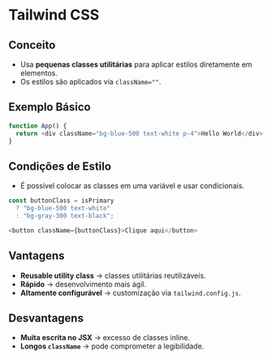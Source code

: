 # Tailwind CSS

## Conceito
- Usa **pequenas classes utilitárias** para aplicar estilos diretamente em elementos.
- Os estilos são aplicados via `className=""`.

## Exemplo Básico
```javascript
function App() {
  return <div className="bg-blue-500 text-white p-4">Hello World</div>;
}
```

## Condições de Estilo
- É possível colocar as classes em uma variável e usar condicionais.

```javascript
const buttonClass = isPrimary 
  ? "bg-blue-500 text-white" 
  : "bg-gray-300 text-black";

<button className={buttonClass}>Clique aqui</button>
```

## Vantagens
- **Reusable utility class** → classes utilitárias reutilizáveis.
- **Rápido** → desenvolvimento mais ágil.
- **Altamente configurável** → customização via `tailwind.config.js`.

## Desvantagens
- **Muita escrita no JSX** → excesso de classes inline.
- **Longos `className`** → pode comprometer a legibilidade.
